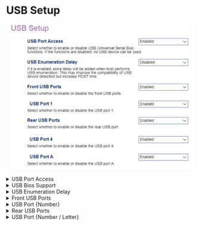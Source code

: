 # USB Setup #

![](./img/thinkcenter_usb_setup.png)

<details><summary>USB Port Access</summary>

Options:

1.  **Enabled** - enables USB. Default.
2.  Disabled - disables USB.

</details>

<details><summary>USB Bios Support</summary>

BIOS support for USB mouse and keyboard:

1.  **Enabled** - Default.
2.  Disabled.

</details>

<details><summary>USB Enumeration Delay</summary>

Provides extra delay to USB enumeration (detection and recognition of connected USB devices), to improve compatibility.

!> This may increase POST time.

1.  Enable.
2.  **Disabled** - Default.
</details>

<details><summary>Front USB Ports</summary>

Options for all of the front USB ports (numbered):

1.  **Enabled** - enables front USB ports. Default.
2.  Disabled - disables front USB ports, numbered.

> ?> When `Disabled` is selected, settings for all front USB ports will not be shown.

</details>

<details><summary>USB Port {Number}</summary>

One of the front USB ports, total number depending on model.

Options for each specific front USB port:

1.  **Enable** - Default.
2.  Disable.

</details>

<details><summary>Rear USB Ports</summary>

Options for all of the rear USB ports (numbered):

1.  **Enabled** - enables rear USB ports. Default.
2.  Disabled - disables rear USB ports, numbered.

> ?> When `Disabled` is selected, settings for all rear USB ports will not be shown.

</details>

<details><summary>USB Port {Number / Letter}</summary>

One of the rear USB ports, number depending on model.

One of 2 possible options for each specific rear USB port:

1.  **Enable** - Default.
2.  Disable.

</details>